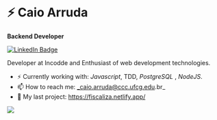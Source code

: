 

<!--
**arrudacaio/arrudacaio** is a ✨ _special_ ✨ repository because its `README.md` (this file) appears on your GitHub profile.

Here are some ideas to get you started:

- 🔭 I’m currently working on ...
- 🌱 I’m currently learning ...
- 👯 I’m looking to collaborate on ...
- 🤔 I’m looking for help with ...
- 💬 Ask me about ...
- 📫 How to reach me: ...
- 😄 Pronouns: ...
- ⚡ Fun fact: ...
-->
# ⚡ Caio Arruda

**Backend Developer** 


[![LinkedIn Badge](https://img.shields.io/badge/linkedin--%238f2d07?style=for-the-badge&logo=linkedin&logoColor=white)](https://www.linkedin.com/in/caio-arruda1313/)

Developer at Incodde and  Enthusiast of web development technologies.

- ⚡ Currently working with: _Javascript_, TDD, _PostgreSQL_ , _NodeJS_.
- 📫 How to reach me: _caio.arruda@ccc.ufcg.edu.br_
- 🔭 My last project: https://fiscaliza.netlify.app/ 


<img src="https://github-readme-stats.vercel.app/api?username=arrudacaio&theme=radical">
